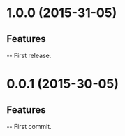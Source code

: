 # 1.0.0 (2015-31-05)

## Features

-- First release.

# 0.0.1 (2015-30-05)

## Features

-- First commit.